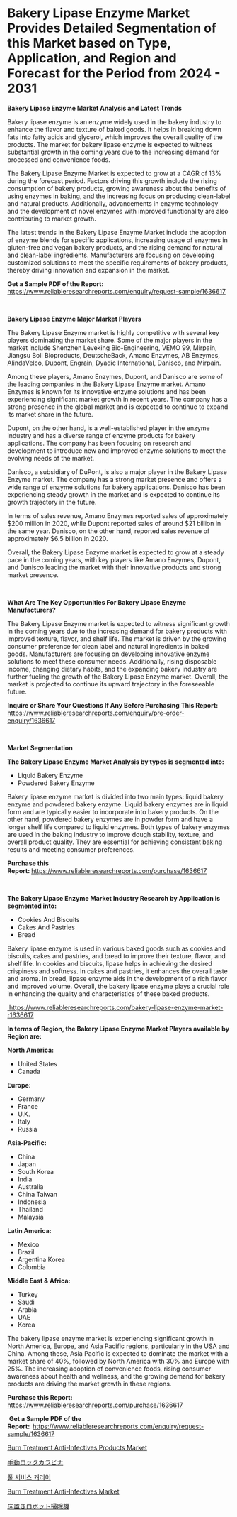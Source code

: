 <p><h1>Bakery Lipase Enzyme Market Provides Detailed Segmentation of this Market based on Type, Application, and Region and Forecast for the Period from 2024 - 2031</h1></p><p><strong>Bakery Lipase Enzyme Market Analysis and Latest Trends</strong></p>
<p><p>Bakery lipase enzyme is an enzyme widely used in the bakery industry to enhance the flavor and texture of baked goods. It helps in breaking down fats into fatty acids and glycerol, which improves the overall quality of the products. The market for bakery lipase enzyme is expected to witness substantial growth in the coming years due to the increasing demand for processed and convenience foods.</p><p>The Bakery Lipase Enzyme Market is expected to grow at a CAGR of 13% during the forecast period. Factors driving this growth include the rising consumption of bakery products, growing awareness about the benefits of using enzymes in baking, and the increasing focus on producing clean-label and natural products. Additionally, advancements in enzyme technology and the development of novel enzymes with improved functionality are also contributing to market growth.</p><p>The latest trends in the Bakery Lipase Enzyme Market include the adoption of enzyme blends for specific applications, increasing usage of enzymes in gluten-free and vegan bakery products, and the rising demand for natural and clean-label ingredients. Manufacturers are focusing on developing customized solutions to meet the specific requirements of bakery products, thereby driving innovation and expansion in the market.</p></p>
<p><strong>Get a Sample PDF of the Report:&nbsp;</strong> <a href="https://www.reliableresearchreports.com/enquiry/request-sample/1636617">https://www.reliableresearchreports.com/enquiry/request-sample/1636617</a></p>
<p>&nbsp;</p>
<p><strong>Bakery Lipase Enzyme Major Market Players</strong></p>
<p><p>The Bakery Lipase Enzyme market is highly competitive with several key players dominating the market share. Some of the major players in the market include Shenzhen Leveking Bio-Engineering, VEMO 99, Mirpain, Jiangsu Boli Bioproducts, DeutscheBack, Amano Enzymes, AB Enzymes, AlindaVelco, Dupont, Engrain, Dyadic International, Danisco, and Mirpain.</p><p>Among these players, Amano Enzymes, Dupont, and Danisco are some of the leading companies in the Bakery Lipase Enzyme market. Amano Enzymes is known for its innovative enzyme solutions and has been experiencing significant market growth in recent years. The company has a strong presence in the global market and is expected to continue to expand its market share in the future.</p><p>Dupont, on the other hand, is a well-established player in the enzyme industry and has a diverse range of enzyme products for bakery applications. The company has been focusing on research and development to introduce new and improved enzyme solutions to meet the evolving needs of the market.</p><p>Danisco, a subsidiary of DuPont, is also a major player in the Bakery Lipase Enzyme market. The company has a strong market presence and offers a wide range of enzyme solutions for bakery applications. Danisco has been experiencing steady growth in the market and is expected to continue its growth trajectory in the future.</p><p>In terms of sales revenue, Amano Enzymes reported sales of approximately $200 million in 2020, while Dupont reported sales of around $21 billion in the same year. Danisco, on the other hand, reported sales revenue of approximately $6.5 billion in 2020.</p><p>Overall, the Bakery Lipase Enzyme market is expected to grow at a steady pace in the coming years, with key players like Amano Enzymes, Dupont, and Danisco leading the market with their innovative products and strong market presence.</p></p>
<p>&nbsp;</p>
<p><strong>What Are The Key Opportunities For Bakery Lipase Enzyme Manufacturers?</strong></p>
<p><p>The Bakery Lipase Enzyme market is expected to witness significant growth in the coming years due to the increasing demand for bakery products with improved texture, flavor, and shelf life. The market is driven by the growing consumer preference for clean label and natural ingredients in baked goods. Manufacturers are focusing on developing innovative enzyme solutions to meet these consumer needs. Additionally, rising disposable income, changing dietary habits, and the expanding bakery industry are further fueling the growth of the Bakery Lipase Enzyme market. Overall, the market is projected to continue its upward trajectory in the foreseeable future.</p></p>
<p><strong>Inquire or Share Your Questions If Any Before Purchasing This Report:</strong> <a href="https://www.reliableresearchreports.com/enquiry/pre-order-enquiry/1636617">https://www.reliableresearchreports.com/enquiry/pre-order-enquiry/1636617</a></p>
<p>&nbsp;</p>
<p><strong>Market Segmentation</strong></p>
<p><strong>The Bakery Lipase Enzyme Market Analysis by types is segmented into:</strong></p>
<p><ul><li>Liquid Bakery Enzyme</li><li>Powdered Bakery Enzyme</li></ul></p>
<p><p>Bakery lipase enzyme market is divided into two main types: liquid bakery enzyme and powdered bakery enzyme. Liquid bakery enzymes are in liquid form and are typically easier to incorporate into bakery products. On the other hand, powdered bakery enzymes are in powder form and have a longer shelf life compared to liquid enzymes. Both types of bakery enzymes are used in the baking industry to improve dough stability, texture, and overall product quality. They are essential for achieving consistent baking results and meeting consumer preferences.</p></p>
<p><strong>Purchase this Report:&nbsp;</strong><a href="https://www.reliableresearchreports.com/purchase/1636617">https://www.reliableresearchreports.com/purchase/1636617</a></p>
<p>&nbsp;</p>
<p><strong>The Bakery Lipase Enzyme Market Industry Research by Application is segmented into:</strong></p>
<p><ul><li>Cookies And Biscuits</li><li>Cakes And Pastries</li><li>Bread</li></ul></p>
<p><p>Bakery lipase enzyme is used in various baked goods such as cookies and biscuits, cakes and pastries, and bread to improve their texture, flavor, and shelf life. In cookies and biscuits, lipase helps in achieving the desired crispiness and softness. In cakes and pastries, it enhances the overall taste and aroma. In bread, lipase enzyme aids in the development of a rich flavor and improved volume. Overall, the bakery lipase enzyme plays a crucial role in enhancing the quality and characteristics of these baked products.</p></p>
<p><a href="https://www.reliableresearchreports.com/bakery-lipase-enzyme-market-r1636617">&nbsp;https://www.reliableresearchreports.com/bakery-lipase-enzyme-market-r1636617</a></p>
<p><strong>In terms of Region, the Bakery Lipase Enzyme Market Players available by Region are:</strong></p>
<p>
    <p> <strong> North America: </strong>
        <ul>
            <li>United States</li>
            <li>Canada</li>
        </ul>
        </p> 
    <p> <strong> Europe: </strong>
        <ul>
            <li>Germany</li>
            <li>France</li>
            <li>U.K.</li>
            <li>Italy</li>
            <li>Russia</li>
        </ul>
        </p> 
    <p> <strong> Asia-Pacific: </strong>
        <ul>
            <li>China</li>
            <li>Japan</li>
            <li>South Korea</li>
            <li>India</li>
            <li>Australia</li>
            <li>China Taiwan</li>
            <li>Indonesia</li>
            <li>Thailand</li>
            <li>Malaysia</li>
        </ul>
        </p> 
    <p> <strong> Latin America: </strong>
        <ul>
            <li>Mexico</li>
            <li>Brazil</li>
            <li>Argentina Korea</li>
            <li>Colombia</li>
        </ul>
        </p> 
    <p> <strong> Middle East & Africa: </strong>
        <ul>
            <li>Turkey</li>
            <li>Saudi</li>
            <li>Arabia</li>
            <li>UAE</li>
            <li>Korea</li>
        </ul>
    </p>
    </p>
<p><p>The bakery lipase enzyme market is experiencing significant growth in North America, Europe, and Asia Pacific regions, particularly in the USA and China. Among these, Asia Pacific is expected to dominate the market with a market share of 40%, followed by North America with 30% and Europe with 25%. The increasing adoption of convenience foods, rising consumer awareness about health and wellness, and the growing demand for bakery products are driving the market growth in these regions.</p></p>
<p><strong>Purchase this Report: </strong><a href="https://www.reliableresearchreports.com/purchase/1636617">https://www.reliableresearchreports.com/purchase/1636617</a></p>
<p>&nbsp;<strong>Get a Sample PDF of the Report:&nbsp;&nbsp;</strong><a href="https://www.reliableresearchreports.com/enquiry/request-sample/1636617">https://www.reliableresearchreports.com/enquiry/request-sample/1636617</a></p>
<p><strong></strong></p>
<p><p><a href="https://github.com/pjcfca/Market-Research-Report-List-2/blob/main/burn-treatment-anti-infectives-products-market.md">Burn Treatment Anti-Infectives Products Market</a></p><p><a href="https://github.com/Fatimaklein1/Market-Research-Report-List-1/blob/main/994015092423.md">手動ロックカラビナ</a></p><p><a href="https://github.com/shade463/Market-Research-Report-List-1/blob/main/628788085087.md">풀 서비스 캐리어</a></p><p><a href="https://github.com/johnbach50/Market-Research-Report-List-3/blob/main/burn-treatment-anti-infectives-market.md">Burn Treatment Anti-Infectives Market</a></p><p><a href="https://github.com/CloydAbbott2023/Market-Research-Report-List-1/blob/main/720660092422.md">床置きロボット掃除機</a></p></p>